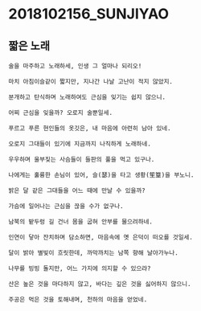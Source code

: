 # 2018102156_SUNJIYAO

## 짧은 노래

    술을 마주하고 노래하세, 인생 그 얼마나 되리오!

    마치 아침이슬같이 짧지만, 지나간 나날 고난이 적지 않았지.

    분개하고 탄식하며 노래하여도 근심을 잊기는 쉽지 않으니.

	어찌 근심을 잊을까? 오로지 술뿐일세.

	푸르고 푸른 현인들의 옷깃은, 내 마음에 아련히 남아 있네.

	오로지 그대들이 있기에 지금까지 나직하게 노래하네.

	우우하며 울부짖는 사슴들이 들판의 풀을 먹고 있구나.

	나에게는 훌륭한 손님이 있어, 슬(瑟)을 타고 생황(笙篁)을 부노니.

	밝은 달 같은 그대들을 어느 때에 만날 수 있을까?

	가슴에 일어나는 근심을 끊을 수가 없구나.

	남북의 밭두렁 길 건너 몸을 굽혀 안부를 물으려하네.

	인연이 닿아 잔치하며 담소하면, 마음속에 옛 은덕이 떠오를 것일세.

	달이 밝아 별빛이 흐릿한데, 까막까치는 남쪽 향해 날아가누나.

	나무를 빙빙 돌지만, 어느 가지에 의지할 수 있으랴?

	산은 높은 것을 마다하지 않고, 바다는 깊은 것을 싫어하지 않으니.

	주공은 먹은 것을 토해내며, 천하의 마음을 얻었네.
